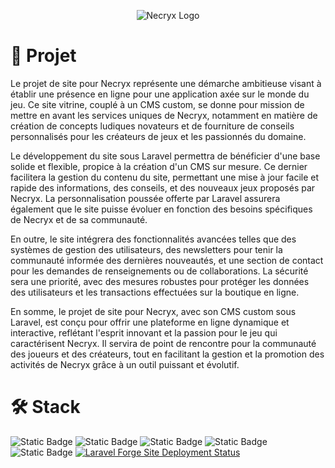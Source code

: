 <p align="center">
    <img src="https://necryx.com/img/logo_black_squared.png" alt="Necryx Logo">
</p>

# 🔎 Projet

Le projet de site pour Necryx représente une démarche ambitieuse visant à établir une présence en ligne pour une application axée sur le monde du jeu. Ce site vitrine, couplé à un CMS custom, se donne pour mission de mettre en avant les services uniques de Necryx, notamment en matière de création de concepts ludiques novateurs et de fourniture de conseils personnalisés pour les créateurs de jeux et les passionnés du domaine.

Le développement du site sous Laravel permettra de bénéficier d'une base solide et flexible, propice à la création d'un CMS sur mesure. Ce dernier facilitera la gestion du contenu du site, permettant une mise à jour facile et rapide des informations, des conseils, et des nouveaux jeux proposés par Necryx. La personnalisation poussée offerte par Laravel assurera également que le site puisse évoluer en fonction des besoins spécifiques de Necryx et de sa communauté.

En outre, le site intégrera des fonctionnalités avancées telles que des systèmes de gestion des utilisateurs, des newsletters pour tenir la communauté informée des dernières nouveautés, et une section de contact pour les demandes de renseignements ou de collaborations. La sécurité sera une priorité, avec des mesures robustes pour protéger les données des utilisateurs et les transactions effectuées sur la boutique en ligne.

En somme, le projet de site pour Necryx, avec son CMS custom sous Laravel, est conçu pour offrir une plateforme en ligne dynamique et interactive, reflétant l'esprit innovant et la passion pour le jeu qui caractérisent Necryx. Il servira de point de rencontre pour la communauté des joueurs et des créateurs, tout en facilitant la gestion et la promotion des activités de Necryx grâce à un outil puissant et évolutif.

# 🛠️ Stack

![Static Badge](https://img.shields.io/badge/laravel-grey?style=for-the-badge&logo=laravel&link=https://laravel.com)
![Static Badge](https://img.shields.io/badge/tailwindcss-grey?style=for-the-badge&logo=tailwindcss&link=https://tailwindcss.com)
![Static Badge](https://img.shields.io/badge/livewire-grey?style=for-the-badge&logo=livewire&link=https://laravel-livewire.com)
![Static Badge](https://img.shields.io/badge/alpine.js-grey?style=for-the-badge&logo=alpinedotjs&link=https://alpinejs.dev)
![Static Badge](https://img.shields.io/badge/stripe-gray?style=for-the-badge&logo=stripe)
[![Laravel Forge Site Deployment Status](https://img.shields.io/endpoint?url=https%3A%2F%2Fforge.laravel.com%2Fsite-badges%2F6a870b70-72b0-4d1b-8f8f-3ae671d654a5%3Fdate%3D1&style=for-the-badge)](https://forge.laravel.com/servers/711698/sites/2079049)
